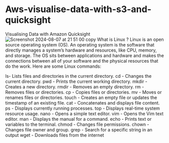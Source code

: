 # Aws-visualise-data-with-s3-and-quicksight
Visualising Data with Amazon Quicksight![Screenshot 2024-08-07 at 21 51 00 copy](https://github.com/user-attachments/assets/32f2669d-6ebb-40bf-b951-aa5e3578db88)
What is Linux ? 
Linux is an open source operating system (OS). An operating system is the software that directly manages a system’s hardware and resources, like CPU, memory, and storage. The OS sits between applications and hardware and makes the connections between all of your software and the physical resources that do the work.
Here are some Linux commands: 



ls-	Lists files and directories in the current directory.
cd - Changes the current directory.
pwd -	Prints the current working directory.
mkdir -	Creates a new directory.
rmdir -	Removes an empty directory.
rm -	Removes files or directories.
cp -	Copies files or directories.
mv -	Moves or renames files or directories.
touch -	Creates an empty file or updates the timestamp of an existing file.
cat -	Concatenates and displays file content.
ps -	Displays currently running processes.
top -	Displays real-time system resource usage.
nano -	Opens a simple text editor.
vim -	Opens the Vim text editor.
man -	Displays the manual for a command.
echo -	Prints text or variables to the terminal.
chmod -	Changes file permissions.
chown -	Changes file owner and group.
grep -	Search for a specific string in an output
wget -	Downloads files from the internet
